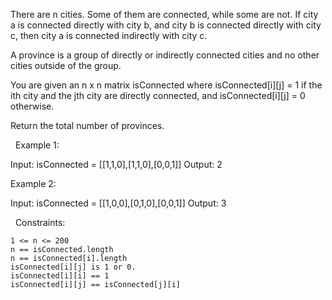 There are n cities. Some of them are connected, while some are not. If city a is connected directly with city b, and city b is connected directly with city c, then city a is connected indirectly with city c.

A province is a group of directly or indirectly connected cities and no other cities outside of the group.

You are given an n x n matrix isConnected where isConnected[i][j] = 1 if the ith city and the jth city are directly connected, and isConnected[i][j] = 0 otherwise.

Return the total number of provinces.

 
Example 1:

Input: isConnected = [[1,1,0],[1,1,0],[0,0,1]]
Output: 2


Example 2:

Input: isConnected = [[1,0,0],[0,1,0],[0,0,1]]
Output: 3


 
Constraints:


	1 <= n <= 200
	n == isConnected.length
	n == isConnected[i].length
	isConnected[i][j] is 1 or 0.
	isConnected[i][i] == 1
	isConnected[i][j] == isConnected[j][i]

